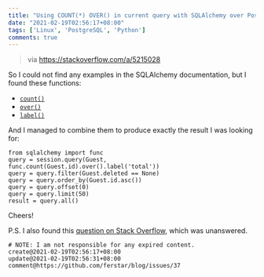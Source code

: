 ```yaml
---
title: "Using COUNT(*) OVER() in current query with SQLAlchemy over PostgreSQL"
date: "2021-02-19T02:56:17+08:00"
tags: ['Linux', 'PostgreSQL', 'Python']
comments: true
---
```


> via https://stackoverflow.com/a/5215028

So I could not find any examples in the SQLAlchemy documentation, but I found these functions:

- [`count()`](http://docs.sqlalchemy.org/en/latest/core/metadata.html?highlight=label#sqlalchemy.schema.Column.label)
- [`over()`](http://docs.sqlalchemy.org/en/latest/core/metadata.html?highlight=label#sqlalchemy.schema.Column.label)
- [`label()`](http://docs.sqlalchemy.org/en/latest/core/metadata.html?highlight=label#sqlalchemy.schema.Column.label)

And I managed to combine them to produce exactly the result I was looking for:

```
from sqlalchemy import func
query = session.query(Guest, func.count(Guest.id).over().label('total'))
query = query.filter(Guest.deleted == None)
query = query.order_by(Guest.id.asc())
query = query.offset(0)
query = query.limit(50)
result = query.all()
```

Cheers!

P.S. I also found this [question on Stack Overflow](https://stackoverflow.com/questions/27510382/python-sqlalchemy-query-using-labeled-over-clause-with-orm), which was unanswered.



```
# NOTE: I am not responsible for any expired content.
create@2021-02-19T02:56:17+08:00
update@2021-02-19T02:56:31+08:00
comment@https://github.com/ferstar/blog/issues/37
```
